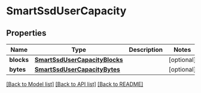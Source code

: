 # SmartSsdUserCapacity

## Properties
Name | Type | Description | Notes
------------ | ------------- | ------------- | -------------
**blocks** | [**SmartSsdUserCapacityBlocks**](SmartSsdUserCapacityBlocks.md) |  | [optional] 
**bytes** | [**SmartSsdUserCapacityBytes**](SmartSsdUserCapacityBytes.md) |  | [optional] 

[[Back to Model list]](../README.md#documentation-for-models) [[Back to API list]](../README.md#documentation-for-api-endpoints) [[Back to README]](../README.md)


